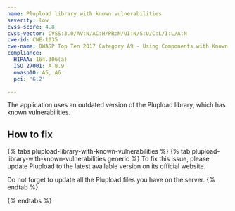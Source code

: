 ```yaml
---
name: Plupload library with known vulnerabilities
severity: low
cvss-score: 4.8
cvss-vector: CVSS:3.0/AV:N/AC:H/PR:N/UI:N/S:U/C:L/I:L/A:N
cwe-id: CWE-1035
cwe-name: OWASP Top Ten 2017 Category A9 - Using Components with Known Vulnerabilities
compliance:
  HIPAA: 164.306(a)
  ISO 27001: A.8.9
  owasp10: A5, A6
  pci: '6.2'

---            
```


The application uses an outdated version of the Plupload library, which has known vulnerabilities.

## How to fix

{% tabs plupload-library-with-known-vulnerabilities %}
{% tab plupload-library-with-known-vulnerabilities generic %}
To fix this issue, please update Plupload to the latest available version on its official website.

Do not forget to update all the Plupload files you have on the server.
{% endtab %}

{% endtabs %}
